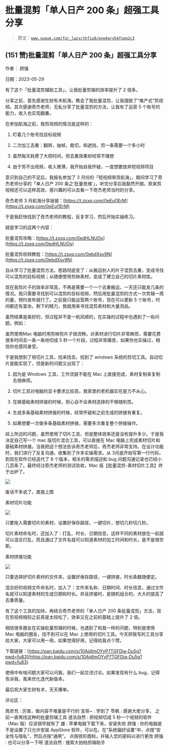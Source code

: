 # 批量混剪「单人日产 200 条」超强工具分享

> 原文：[`www.yuque.com/for_lazy/thfiu8/qye4arvh4fxpp2c3`](https://www.yuque.com/for_lazy/thfiu8/qye4arvh4fxpp2c3)



## (151 赞)批量混剪「单人日产 200 条」超强工具分享 

作者： 顾强 

日期：2023-05-29 

有了这个「批量混剪辅助工具」，让我批量剪辑的效率提升了 2 倍多。 

分享之前，首先感谢生财有术航海，教会了我批量混剪，让我摆脱了“难产式”剪视频。其次感谢奇杰老师，无私分享了批量混剪的方法，让我有了运营 5 个账号的能力，收入也实现翻番。 

在参加航海之前，我剪视频的情况是这样的： 

1.  盯着⼏个账号找⽬标视频 

2.  二次加工去重：翻转，抽帧，裁切，和遮挡，剪一条需要一个多小时 

3.  虽然每天耗费了大把时间，但去重效果却经常不理想 

4.  由于剪不出视频，收入微薄，我开始自我怀疑，一度想要放弃短视频项目 

意识到自己的不足后，我报名参加了 3 月份的「短视频带货航海」，期间学习了奇杰老师分享的「单人日产 200 条之‘批量思维’」，听完分享后我豁然开朗，原来剪视频还可以这样高效，感兴趣的可以去看一下奇杰老师当时的分享。 

奇杰老师 3 月航海分享链接：[https://t.zsxq.com/0eEuI1ErM](https://t.zsxq.com/0eEuI1ErM) 

于是我赶快找到了奇杰老师的教程，反复学习，然后开始实操练习。 

就是学习的这两个内容： 

批量混剪攻略：[https://t.zsxq.com/0edHLNUOs](https://t.zsxq.com/0edHLNUOs) 

批量混剪视频教程：[https://t.zsxq.com/0ebdXsy9N](https://t.zsxq.com/0ebdXsy9N) 

⾃从学习了批量混剪⽅法，思路彻底变了：从搬运别⼈的⽚⼦混剪去重，变成寻找可以混剪的⽬标视频；从随便使用剪映素材，变成了建立自己的切⽚素材库。 

现在我剪⽚⼦的效率⾮常⾼，不再是需要一个一个去重搬运，⼀天还只能发⼏条的情况。我只需要寻找到可以混剪的⽬标视频，然后⽤批量混剪的⽅式⼀次剪辑⼀周的量，预约发布就⾏了。之前我只能运营两个账号，现在可以更新 5 个账号，时间都还有富余。剩下的精⼒，我就用来寻找混剪素材和⼤量测品。 

虽然结果是美好的，但过程并不是一帆风顺的，在实操的过程中也遇到了⼀些问题。例如： 

虽然使⽤Mac 电脑时⽤剪映剪⽚⼦很流畅，对素材进⾏切⽚⾮常麻烦，需要花费很多时间去⼀条⼀条地切成 5 秒⼀个⽚段，过程非常痛苦，如果你也实操过，相信你也感同身受。 

于是我想到了用切片工具，找来找去，找到了 windows 系统的剪切⼯具。自动切片是能实现了，但是新的问题又出现了： 

1.  因为是 Windows 工具，⼯作流就不能在 Mac 上直接完成，素材复制来复制去很麻烦。 

2.  切片工具对电脑的显卡要求比较高，我家⾥的⽼机器实在是⼒不从⼼。 

3.  在做基础素材拼接的时候，担⼼会不会素材选择的不够随机性。 

4.  ⽣成多条基础素材拼接的时候，经常怀疑和之前⽣成的拼接有重复。 

5.  如果想要一次做多条基础素材拼接，需要多次重复整个拼接操作。 

综上所述的问题，虽然使用了切片工具，但是整体效率还是没有提升多少。于是我决定⾃⼰写⼀个 mac 版切片混合⼯具，可以直接在 Mac 电脑上完成素材切⽚和基础素材拼接。当我把这个想法告诉奇杰老师后，奇杰老师非常支持。在设计功能时，我们进⾏了反复沟通，收集到了许多实操需求。从 3⽉底开始写第⼀⾏代码，到现在软件已经迭代了 8 个版本，相关的需求描述和 bug 问题沟通记录也已经⼩⼏百条了。最终经过奇杰⽼师的测试验收，Mac 版【批量混剪-素材切片工具】终于出炉了。 

![](img/f6f3e2e048265e61f4d44075334da06d.png) 

废话不多说了，直接上图 

素材切片功能 

![](img/5fa0ed0a868d463610205a46c592088d.png) 

只要拖入需要切片的素材，设置好保存路径，一键切片，想切几秒切几秒。 

切片素材命名时，还加入了：打乱、时长、日期信息，这样不同的素材放在一起就可以混合打乱，而且通过了文件名就可以知道素材的加工时间和时长，是不是很奈斯。 

素材拼接功能 

![](img/88c0acadd24018ab41a89e7de1f5f5b1.png) 

只要选择好切片素材的文件夹，设置好保存路径，一键拼接，时长条数随便定。 

混合好的视频文件命名时，加入了：文件夹名称、日期时间、时长信息，通过文件名就可以知道素材的生成日期和时长。并且拼接时，是随机组合的，大大的提高了去重质量。 

有了这个工具的加持，再结合奇杰老师的「单人日产 200 条批量混剪」方法，现在剪视频相较之前真是太轻松了，效率又在之前的基础上提升了 2 倍。 

相信很多圈友在实操批量剪辑的时候，也遇到了和我一样的问题，特别是使用 Mac 电脑的圈友，找不到可以在 Mac 上使用的切片工具。今天把我写的工具分享给大家，大家可以用一用，如果觉得好用，记得给我点个赞。 

下载链接：[https://pan.baidu.com/s/10AjdlmOYyP7TGFDja-Du5g?pwd=fu83](https://pan.baidu.com/s/10AjdlmOYyP7TGFDja-Du5g?pwd=fu83) 

使用中有啥问题大家可以问我，我们一起交流讨论。如果发现有什么 bug，记得告诉我，我来优化迭代新版本。 

最后祝大家⽣财有术，天天爆单。 

评论区： 

周彦充 : 厉害，做内容不堆量是不行的 宝哥~ : 学到了 苓枫 : 感谢大佬分享， 之前一直再找这种的批量剪辑工具 道法自然 : 把视频切成 5 秒一个视频的软件（Mac 版）应该很早就有了 雄 : 苹果电脑下载下来，安装失败 顾强 : 你的电脑是不是设置了只允许安装 AppStore 软件，可以在。在“系统偏好设置”中，点按“安全性与隐私”，然后点按“通用”。 点按锁形图标，并输入您的密码以进行更改 顾强 : 也可以分享一下呀 道法自然 : 搜索大拍档剪辑助手